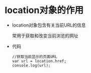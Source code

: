 # location对象的作用

 - location对象包含有关当前URL的信息

   常用于获取和改变当前浏览的网址

 - 代码

       //获取当前显示的页面URL
       var url = location.href;
       console.log(url);

 